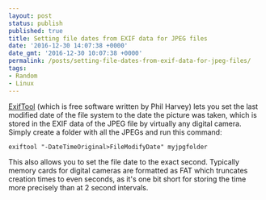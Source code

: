 ```yaml
---
layout: post
status: publish
published: true
title: Setting file dates from EXIF data for JPEG files
date: '2016-12-30 14:07:38 +0000'
date_gmt: '2016-12-30 10:07:38 +0000'
permalink: /posts/setting-file-dates-from-exif-data-for-jpeg-files/
tags:
- Random
- Linux
---
```

[ExifTool](http://www.sno.phy.queensu.ca/~phil/exiftool/) (which is free software written by Phil Harvey) lets you set the last modified date of the file system to the date the picture was taken, which is stored in the EXIF data of the JPEG file by virtually any digital camera. Simply create a folder with all the JPEGs and run this command:

```
exiftool "-DateTimeOriginal>FileModifyDate" myjpgfolder
```
This also allows you to set the file date to the exact second. Typically memory cards for digital cameras are formatted as FAT which truncates creation times to even seconds, as it's one bit short for storing the time more precisely than at 2 second intervals.
